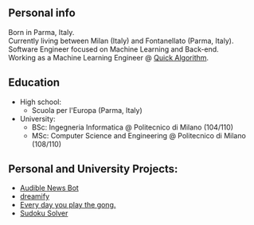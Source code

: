 ## Personal info

Born in Parma, Italy.<br/>
Currently living between Milan (Italy) and Fontanellato (Parma, Italy).<br/>
Software Engineer focused on Machine Learning and Back-end.<br/>
Working as a Machine Learning Engineer @ [Quick Algorithm](https://www.quickalgorithm.com).

## Education

* High school:
  * Scuola per l'Europa (Parma, Italy)
* University:
  * BSc: Ingegneria Informatica @ Politecnico di Milano (104/110)
  * MSc: Computer Science and Engineering @ Politecnico di Milano (108/110)

## Personal and University Projects:

* [Audible News Bot](./Audible-news-bot)
* [dreamify](https://github.com/AndreaSoprani/dreamify)
* [Every day you play the gong.](./Every-day-you-play-the-gong)
* [Sudoku Solver](https://github.com/AndreaSoprani/SudokuSolver)
